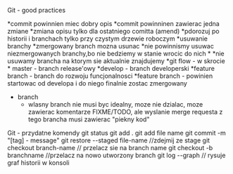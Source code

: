 Git - good practices

*commit powinnien miec dobry opis
*commit powinninen zawierac jedna zmiane
*zmiana opisu tylko dla ostatniego comitta (amend)
*pdorozuj po historii i branchach tylko przy czystym drzewie roboczym
*usuwanie branchy
    *zmergowany branch mozna usunac
    *nie powinnismy usuwac niezmergowanych branchy,bo nie bedziemy w stanie wrocic do nich
    *
    *nie usuwamy brancha na ktorym sie aktualnie znajdujemy
*git flow - w skrocie    
    * master - branch release'owy
    *develop - branch developerski
    *feature branch - branch do rozwoju funcjonalnosci
    *feature branch - powinien startowac od developa i do niego finalnie zostac zmergowany
    
* branch
    * wlasny branch nie musi byc idealny, moze nie dzialac, moze zawierac komentarze FIXME/TODO,
     ale wyslanie merge requesta z tego brancha musi zawierac "piekny kod"  


Git - przydatne komendy
git status
git add .
git add file name
git commit -m "[tag] - message"
git restore --staged file-name //zdejmij ze stage
git checkout branch-name // przelacz sie na branch name
git checkout -b branchname //przelacz na nowo utworzony branch
git log --graph // rysuje graf historii w konsoli
